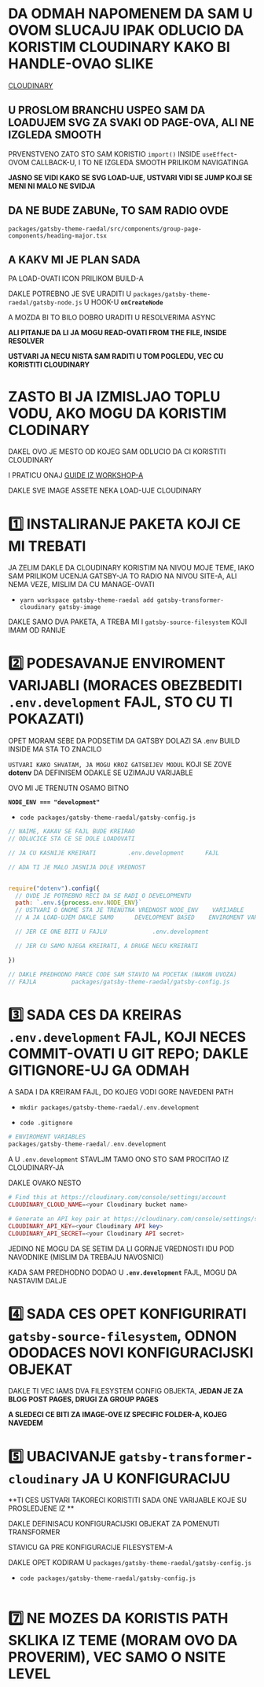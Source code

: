 # DA ODMAH NAPOMENEM DA SAM U OVOM SLUCAJU IPAK ODLUCIO DA KORISTIM CLOUDINARY KAKO BI HANDLE-OVAO SLIKE

[CLOUDINARY](https://cloudinary.com/)

## U PROSLOM BRANCHU USPEO SAM DA LOADUJEM SVG ZA SVAKI OD PAGE-OVA, ALI NE IZGLEDA SMOOTH

PRVENSTVENO ZATO STO SAM KORISTIO `import()` INSIDE `useEffect`-OVOM CALLBACK-U, I TO NE IZGLEDA SMOOTH PRILIKOM NAVIGATINGA

**JASNO SE VIDI KAKO SE SVG LOAD-UJE, USTVARI VIDI SE JUMP KOJI SE MENI NI MALO NE SVIDJA**

## DA NE BUDE ZABUNe, TO SAM RADIO OVDE

`packages/gatsby-theme-raedal/src/components/group-page-components/heading-major.tsx`

## A KAKV MI JE PLAN SADA

PA LOAD-OVATI ICON PRILIKOM BUILD-A

DAKLE POTREBNO JE SVE URADITI U `packages/gatsby-theme-raedal/gatsby-node.js` U HOOK-U **`onCreateNode`**

A MOZDA BI TO BILO DOBRO URADITI U RESOLVERIMA ASYNC

**ALI PITANJE DA LI JA MOGU READ-OVATI FROM THE FILE, INSIDE RESOLVER**

**USTVARI JA NECU NISTA SAM RADITI U TOM POGLEDU, VEC CU KORISTITI CLOUDINARY**

# ZASTO BI JA IZMISLJAO TOPLU VODU, AKO MOGU DA KORISTIM CLODINARY

DAKEL OVO JE MESTO OD KOJEG SAM ODLUCIO DA CI KORISTITI CLOUDINARY

I PRATICU ONAJ [GUIDE IZ WORKSHOP-A](https://github.com/Rade58/intermediate-gatsby/tree/4_5_USING_THEMES_images_n_clodinary)

DAKLE SVE IMAGE ASSETE NEKA LOAD-UJE CLOUDINARY

# :one: INSTALIRANJE PAKETA KOJI CE MI TREBATI

JA ZELIM DAKLE DA CLOUDINARY KORISTIM NA NIVOU MOJE TEME, IAKO SAM PRILIKOM UCENJA GATSBY-JA TO RADIO NA NIVOU SITE-A, ALI NEMA VEZE, MISLIM DA CU MANAGE-OVATI

- `yarn workspace gatsby-theme-raedal add gatsby-transformer-cloudinary gatsby-image`

DAKLE SAMO DVA PAKETA, A TREBA MI I `gatsby-source-filesystem` KOJI IMAM OD RANIJE

# :two: PODESAVANJE ENVIROMENT VARIJABLI (MORACES OBEZBEDITI `.env.development` FAJL, STO CU TI POKAZATI)

OPET MORAM SEBE DA PODSETIM DA GATSBY DOLAZI SA .env BUILD INSIDE MA STA TO ZNACILO

`USTVARI KAKO SHVATAM, JA MOGU KROZ GATSBIJEV MODUL` KOJI SE ZOVE **dotenv** DA DEFINISEM     ODAKLE SE UZIMAJU VARIJABLE

OVO MI JE TRENUTN OSAMO BITNO

**`NODE_ENV === "development"`**

- `code packages/gatsby-theme-raedal/gatsby-config.js`

```js
// NAIME, KAKAV SE FAJL BUDE KREIRAO
// ODLUCICE STA CE SE DOLE LOADOVATI

// JA CU KASNIJE KREIRATI         .env.development      FAJL

// ADA TI JE MALO JASNIJA DOLE VREDNOST


require("dotenv").config({
  // OVDE JE POTREBNO RECI DA SE RADI O DEVELOPMENTU
  path: `.env.${process.env.NODE_ENV}`   
  // USTVARI O ONOME STA JE TRENUTNA VREDNOST NODE_ENV    VARIJABLE
  // A JA LOAD-UJEM DAKLE SAMO      DEVELOPMENT BASED    ENVIROMENT VARIJABLE

  // JER CE ONE BITI U FAJLU             .env.development

  // JER CU SAMO NJEGA KREIRATI, A DRUGE NECU KREIRATI

})

// DAKLE PREDHODNO PARCE CODE SAM STAVIO NA POCETAK (NAKON UVOZA)
// FAJLA          packages/gatsby-theme-raedal/gatsby-config.js
```

# :three: SADA CES DA KREIRAS `.env.development` FAJL, KOJI NECES COMMIT-OVATI U GIT REPO; DAKLE GITIGNORE-UJ GA ODMAH

A SADA I DA KREIRAM FAJL, DO KOJEG VODI GORE NAVEDENI PATH

- `mkdir packages/gatsby-theme-raedal/.env.development` 

- `code .gitignore`


```php
# ENVIROMENT VARIABLES
packages/gatsby-theme-raedal/.env.development

```

A U `.env.development` STAVLJM TAMO ONO STO SAM PROCITAO IZ CLOUDINARY-JA

DAKLE OVAKO NESTO

```php
# Find this at https://cloudinary.com/console/settings/account
CLOUDINARY_CLOUD_NAME=<your Cloudinary bucket name>

# Generate an API key pair at https://cloudinary.com/console/settings/security
CLOUDINARY_API_KEY=<your Cloudinary API key>
CLOUDINARY_API_SECRET=<your Cloudinary API secret>
```
JEDINO NE MOGU DA SE SETIM DA LI GORNJE VREDNOSTI IDU POD NAVODNIKE (MISLIM DA TREBAJU NAVOSNICI)

KADA SAM PREDHODNO DODAO U **`.env.development`** FAJL, MOGU DA NASTAVIM DALJE

# :four: SADA CES OPET KONFIGURIRATI `gatsby-source-filesystem`, ODNON ODODACES NOVI KONFIGURACIJSKI OBJEKAT

DAKLE TI VEC IAMS DVA FILESYSTEM CONFIG OBJEKTA, **JEDAN JE ZA BLOG POST PAGES, DRUGI ZA GROUP PAGES**

**A SLEDECI CE BITI ZA IMAGE-OVE IZ SPECIFIC FOLDER-A, KOJEG NAVEDEM**

# :five: UBACIVANJE `gatsby-transformer-cloudinary` JA U KONFIGURACIJU

**TI CES USTVARI TAKORECI KORISTITI SADA ONE VARIJABLE KOJE SU PROSLEDJENE IZ **

DAKLE DEFINISACU KONFIGURACIJSKI OBJEKAT ZA POMENUTI TRANSFORMER

STAVICU GA PRE KONFIGURACIJE FILESYSTEM-A

DAKLE OPET KODIRAM U `packages/gatsby-theme-raedal/gatsby-config.js`

- `code packages/gatsby-theme-raedal/gatsby-config.js`


```js

```

# :seven: NE MOZES DA KORISTIS PATH SKLIKA IZ TEME (MORAM OVO DA PROVERIM), VEC SAMO O NSITE LEVEL
